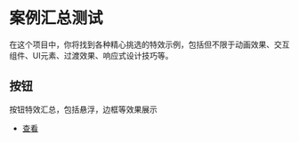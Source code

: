 # 案例汇总测试
在这个项目中，你将找到各种精心挑选的特效示例，包括但不限于动画效果、交互组件、UI元素、过渡效果、响应式设计技巧等。

## 按钮
按钮特效汇总，包括悬浮，边框等效果展示
- <a href="/button">查看</a>